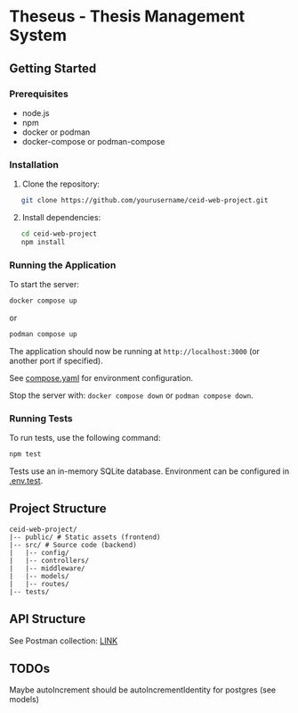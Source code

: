 # Theseus - Thesis Management System

## Getting Started

### Prerequisites

- node.js
- npm
- docker or podman
- docker-compose or podman-compose

### Installation

1. Clone the repository:

```bash
   git clone https://github.com/yourusername/ceid-web-project.git
```

2. Install dependencies:

```bash
   cd ceid-web-project
   npm install
```

### Running the Application

To start the server:

```bash
docker compose up
```

or

```bash
podman compose up
```

The application should now be running at `http://localhost:3000` (or another port if specified).

See [compose.yaml](./compose.yaml) for environment configuration.

Stop the server with: `docker compose down` or `podman compose down`.

### Running Tests

To run tests, use the following command:

```bash
npm test
```

Tests use an in-memory SQLite database. Environment can be configured in [.env.test](./.env.test).

## Project Structure

```text
ceid-web-project/
|-- public/ # Static assets (frontend)
|-- src/ # Source code (backend)
|   |-- config/
|   |-- controllers/
|   |-- middleware/
|   |-- models/
|   |-- routes/
|-- tests/
```

## API Structure

See Postman collection: [LINK](https://vasilismylonas-6137673.postman.co/workspace/Vasilis-Mylonas's-Workspace~bdb1c1e8-077b-415a-8162-22e0b9bd75ec/collection/44259023-63d0ae2b-e09c-49fe-a222-e0101989a819?action=share&creator=44259023&active-environment=44259023-a78b3f97-8acb-4fdb-8ac2-2b5e6e229a23)

## TODOs

Maybe autoIncrement should be autoIncrementIdentity for postgres (see models)
